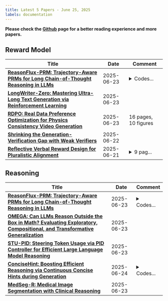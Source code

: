 ```yaml
---
title: Latest 5 Papers - June 25, 2025
labels: documentation
---
```

**Please check the [Github](https://github.com/dingyue772/DailyArxiv) page for a better reading experience and more papers.**

## Reward Model
| **Title** | **Date** | **Comment** |
| --- | --- | --- |
| **[ReasonFlux-PRM: Trajectory-Aware PRMs for Long Chain-of-Thought Reasoning in LLMs](http://arxiv.org/abs/2506.18896v1)** | 2025-06-23 | <details><summary>Codes...</summary><p>Codes and Models: https://github.com/Gen-Verse/ReasonFlux</p></details> |
| **[LongWriter-Zero: Mastering Ultra-Long Text Generation via Reinforcement Learning](http://arxiv.org/abs/2506.18841v1)** | 2025-06-23 |  |
| **[RDPO: Real Data Preference Optimization for Physics Consistency Video Generation](http://arxiv.org/abs/2506.18655v1)** | 2025-06-23 | 16 pages, 10 figures |
| **[Shrinking the Generation-Verification Gap with Weak Verifiers](http://arxiv.org/abs/2506.18203v1)** | 2025-06-22 |  |
| **[Reflective Verbal Reward Design for Pluralistic Alignment](http://arxiv.org/abs/2506.17834v1)** | 2025-06-21 | <details><summary>9 pag...</summary><p>9 pages, 3 figures, accepted to the IJCAI 2025 Human-Centred AI track. Project repository at: https://osf.io/8yxf2/</p></details> |

## Reasoning
| **Title** | **Date** | **Comment** |
| --- | --- | --- |
| **[ReasonFlux-PRM: Trajectory-Aware PRMs for Long Chain-of-Thought Reasoning in LLMs](http://arxiv.org/abs/2506.18896v1)** | 2025-06-23 | <details><summary>Codes...</summary><p>Codes and Models: https://github.com/Gen-Verse/ReasonFlux</p></details> |
| **[OMEGA: Can LLMs Reason Outside the Box in Math? Evaluating Exploratory, Compositional, and Transformative Generalization](http://arxiv.org/abs/2506.18880v1)** | 2025-06-23 |  |
| **[STU-PID: Steering Token Usage via PID Controller for Efficient Large Language Model Reasoning](http://arxiv.org/abs/2506.18831v1)** | 2025-06-23 |  |
| **[ConciseHint: Boosting Efficient Reasoning via Continuous Concise Hints during Generation](http://arxiv.org/abs/2506.18810v2)** | 2025-06-24 | <details><summary>Codes...</summary><p>Codes are available at https://github.com/tsa18/ConciseHint</p></details> |
| **[MedSeg-R: Medical Image Segmentation with Clinical Reasoning](http://arxiv.org/abs/2506.18669v1)** | 2025-06-23 |  |


